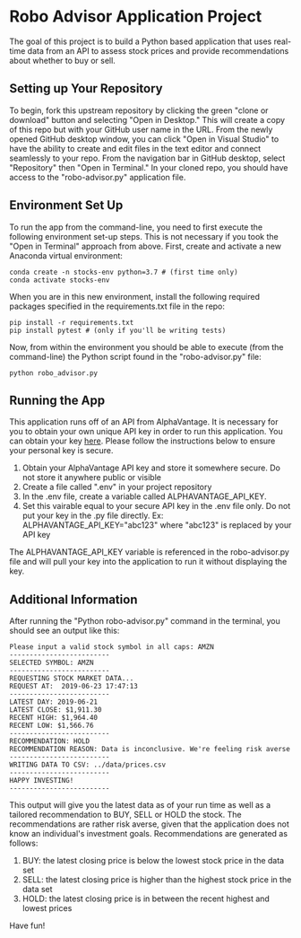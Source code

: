 # Robo Advisor Application Project

The goal of this project is to build a Python based application that uses real-time data from an API to assess stock prices and provide recommendations about whether to buy or sell. 

## Setting up Your Repository

To begin, fork this upstream repository by clicking the green "clone or download" button and selecting "Open in Desktop." This will create a copy of this repo but with your GitHub user name in the URL. From the newly opened GitHub desktop window, you can click "Open in Visual Studio" to have the ability to create and edit files in the text editor and connect seamlessly to your repo. From the navigation bar in GitHub desktop, select "Repository" then "Open in Terminal." In your cloned repo, you should have access to the "robo-advisor.py" application file.

## Environment Set Up

To run the app from the command-line, you need to first execute the following environment set-up steps. This is not necessary if you took the "Open in Terminal" approach from above. First, create and activate a new Anaconda virtual environment:

```
conda create -n stocks-env python=3.7 # (first time only)
conda activate stocks-env
```

When you are in this new environment, install the following required packages specified in the requirements.txt file in the repo:

```
pip install -r requirements.txt
pip install pytest # (only if you'll be writing tests)
```

Now, from within the environment you should be able to execute (from the command-line) the Python script found in the "robo-advisor.py" file: 

```
python robo_advisor.py
```

## Running the App

This application runs off of an API from AlphaVantage. It is necessary for you to obtain your own unique API key in order to run this application. You can obtain your key [here](https://www.alphavantage.co/). Please follow the instructions below to ensure your personal key is secure. 

1. Obtain your AlphaVantage API key and store it somewhere secure. Do not store it anywhere public or visible
2. Create a file called ".env" in your project repository
3. In the .env file, create a variable called ALPHAVANTAGE_API_KEY. 
4. Set this vairable equal to your secure API key in the .env file only. Do not put your key in the .py file directly. Ex: ALPHAVANTAGE_API_KEY="abc123" where "abc123" is replaced by your API key

The ALPHAVANTAGE_API_KEY variable is referenced in the robo-advisor.py file and will pull your key into the application to run it without displaying the key. 

## Additional Information

After running the "Python robo-advisor.py" command in the terminal, you should see an output like this:

```
Please input a valid stock symbol in all caps: AMZN
-------------------------
SELECTED SYMBOL: AMZN
-------------------------
REQUESTING STOCK MARKET DATA...
REQUEST AT:  2019-06-23 17:47:13
-------------------------
LATEST DAY: 2019-06-21
LATEST CLOSE: $1,911.30
RECENT HIGH: $1,964.40
RECENT LOW: $1,566.76
-------------------------
RECOMMENDATION: HOLD
RECOMMENDATION REASON: Data is inconclusive. We're feeling risk averse
-------------------------
WRITING DATA TO CSV: ../data/prices.csv
-------------------------
HAPPY INVESTING!
-------------------------
```
This output will give you the latest data as of your run time as well as a tailored recommendation to BUY, SELL or HOLD the stock. The recommendations are rather risk averse, given that the application does not know an individual's investment goals. Recommendations are generated as follows:

1. BUY: the latest closing price is below the lowest stock price in the data set
2. SELL: the latest closing price is higher than the highest stock price in the data set
3. HOLD: the latest closing price is in between the recent highest and lowest prices

Have fun! 


